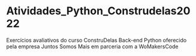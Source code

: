 # Atividades_Python_Construdelas2022
Exercícios avaliativos do curso  ConstruDelas Back-end Python oferecido pela empresa Juntos Somos Mais em parceria com a WoMakersCode
